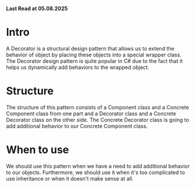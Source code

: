 ﻿**Last Read at 05.08.2025**

# Intro

<p>A Decorator is a structural design pattern that allows us to extend the behavior of object by placing these objects into a special wrapper class. The Decorator design pattern is quite popular in C# due to the fact that it helps us dynamically add behaviors to the wrapped object.</p>

# Structure

<p>The structure of this pattern consists of a Component class and a Concrete Component class from one part and a Decorator class and a Concrete Decorator class on the other side. The Concrete Decorator class is going to add additional behavior to our Concrete Component class.</p>

# When to use

<p>We should use this pattern when we have a need to add additional behavior to our objects. Furthermore, we should use it when it's too complicated to use inheritance or when it doesn't make sense at all.</p>